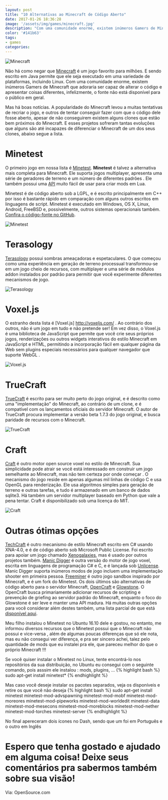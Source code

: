 ```yaml
---
layout: post
title: "10 Alternativas ao Minecraft de Código Aberto"
date: 2017-01-26 18:36:28
image: '/assets/img/games/minecraft.jpg'
description: "Com uma comunidade enorme, existem inúmeros Gamers de Minecraft que adoraria ser capaz de alterar o código e apresentar coisas diferentes."
color: '#141b63'
tags:
- games
categories:
---
```


![Minecraft](/assets/img/games/minecraft.jpg)

Não há como negar que [Minecraft](https://minecraft.net) é um jogo favorito para milhões. E sendo escrito em Java permite que ele seja executado em uma variedade de plataformas, incluindo Linux. Com uma comunidade enorme, existem inúmeros Gamers de Minecraft que adoraria ser capaz de alterar o código e apresentar coisas diferentes, infelizmente, o fonte não está disponível para o público em geral.

Mas há boas notícias. A popularidade do Minecraft levou a muitas tentativas de recriar o jogo, e outros de tentar conseguir fazer com que o código dele fosse aberto, apesar de não conseguirem existem alguns clones que estão bem próximos do Minecraft. E esses projetos sofreram tantas evoluções que alguns são até incapazes de diferenciar o Minecraft de um dos seus clones, abaixo segue a lista.

# Minetest

O primeiro jogo em nossa lista é [Minetest](http://www.minetest.net/). __Minetest__ é talvez a alternativa mais completa para Minecraft. Ele suporta jogos multiplayer, apresenta uma série de geradores de terreno e um número de diferentes padrões . Ele também possui uma [API](http://dev.minetest.net/Intro) muito fácil de usar para criar mods em Lua.

Minetest é de código aberto sob a LGPL, e é escrito principalmente em C++ por isso é bastante rápido em comparação com alguns outros escritos em linguagens de script. Minetest é executado em Windows, OS X, Linux, Android, FreeBSD e, possivelmente, outros sistemas operacionais também. [Confira o código-fonte no GitHub](https://github.com/minetest).

![Minetest](/assets/img/games/minetest50.jpg)

# Terasology

[Terasology](http://terasology.org/) possui sombras ameaçadoras e espetaculares. O que começou como uma experiência em geração de terreno processual transformou-se em um jogo cheio de recursos, com multiplayer e uma série de módulos addon instalados por padrão para permitir que você experimente diferentes mecanismos de jogo.

![Terasology](/assets/img/games/terasology.jpg)

# Voxel.js

O estranho desta lista é [Voxel.js] http://voxeljs.com/ . Ao contrário dos outros, não é um jogo em tudo e não pretende ser! Em vez disso, o Voxel.js é uma biblioteca de JavaScript que permite que você crie seus próprios jogos, renderizações ou outros widgets interativos do estilo Minecraft em JavaScript e HTML, permitindo a incorporação fácil em qualquer página da Web sem plugins especiais necessários para qualquer navegador que suporte WebGL .

![Voxel.js](/assets/img/games/voxeljs.jpg)

# TrueCraft

[TrueCraft](https://github.com/SirCmpwn/TrueCraft) é escrito para ser muito perto do jogo original, e é descrito como uma "implementação" do Minecraft, ao contrário de um clone, e é compatível com os lançamentos oficiais do servidor Minecraft. O autor de TrueCraft procura implementar a versão beta 1.7.3 do jogo original, e busca paridade de recursos com o Minecraft.

![TrueCraft](/assets/img/games/truecraft.jpg)

# Craft

[Craft](https://github.com/fogleman/Craft) é outro motor open source voxel no estilo de Minecraft. Sua simplicidade pode atrair se você está interessado em construir um jogo semelhante ao Minecraft, mas não tem certeza por onde começar . O mecanismo do jogo reside em apenas algumas mil linhas de código C e usa OpenGL para renderização. Ele usa algoritmos simples para geração de terreno e outras tarefas, e tudo é armazenado em um banco de dados sqlite3. Há também um servidor multiplayer baseado em Python que vale a pena tentar. Craft é disponibilizado sob uma licença do MIT.

![Craft](/assets/img/games/craft.jpg)


# Outras ótimas opções


[TechCraft](https://techcraft.codeplex.com/) é outro mecanismo de estilo Minecraft escrito em C# usando XNA-4.0, e é de código aberto sob Microsoft Public License. Foi escrito para apoiar um jogo chamado [Xenogalaxies](http://www.xenogalaxies.com/index.html), mas é usado por outros projetos também.
[Manic Digger](http://manicdigger.github.io/) é outra versão do motor de jogo voxel, escrita em linguagens de programação C# e Ć, e é lançada sob [Unlicense](http://unlicense.org/). Manic Digger suporta inúmeros modos de jogo incluem uma implementação shooter em primeira pessoa.
[Freeminer](http://freeminer.org/) é outro jogo sandbox inspirado por Minecraft, e é um fork do Minetest.
Os dois últimos são alternativas de código aberto para o servidor Minecraft, [OpenCraft](http://opencraft.sourceforge.net/) e [Glowstone](https://www.glowstone.net/). O OpenCraft busca primariamente adicionar recursos de scripting e prevenção de griefing ao servidor padrão do Minecraft, enquanto o foco do Glowstone é ser leve e manter uma API madura. Há muitas outras opções para você considerar além destes também, uma lista parcial de que está [disponível aqui](http://minecraft.gamepedia.com/Custom_servers).
    
Meu filho instalou o Minetest no Ubuntu 16.10 dele e gostou, no entanto, me informou diversos recursos que o Minetest possui que o Minecraft não possui e vice-versa , além de algumas poucas diferenças que só ele nota, mas eu não consegui ver diferença, e pra ser sincero achei, talez pelo quantidade de mods que eu instalei pra ele, que pareceu melhor do que o próprio Minecraft !!!
    
Se você quiser instalar o Minetest no Linux, tente encontrá-lo nos repositórios da sua distribuição, no Ubuntu eu consegui com o seguinte comando, pois asssim ele instalou : mods, plugins, ...
{% highlight bash %}
sudo apt-get install minetest*
{% endhighlight %}

Mas caso você deseje instalar os pacotes separados, veja os disponíveis e retire os que você não deseja
{% highlight bash %}
sudo apt-get install minetest minetest-mod-advspawning minetest-mod-mobf minetest-mod-moreores minetest-mod-pipeworks minetest-mod-worldedit minetest-data minetest-mod-mesecons minetest-mod-moreblocks minetest-mod-nether minetest-mod-torches minetest-server
{% endhighlight %}

No final apereceram dois ícones no Dash, sendo que um foi em Português e o outro em Inglês

# Espero que tenha gostado e ajudado em alguma coisa! Deixe seus comentários pra sabermos também sobre sua visão!

Via: OpenSource.com

<script async src="https://pagead2.googlesyndication.com/pagead/js/adsbygoogle.js"></script>

<!-- Informat -->
<ins class="adsbygoogle"
 style="display:block"
 data-ad-client="ca-pub-2838251107855362"
 data-ad-slot="2327980059"
 data-ad-format="auto"
 data-full-width-responsive="true"></ins>

<script>
(adsbygoogle = window.adsbygoogle || []).push({});
</script>

